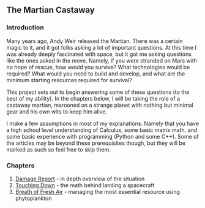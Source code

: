 ## The Martian Castaway

### Introduction

Many years ago, Andy Weir released the Martian.  There was a certain magic to it, and it got folks asking a lot of important questions.  At this time I was already deeply fascinated with space, but it got me asking questions like the ones asked in the move.  Namely, if you were stranded on Mars with no hope of rescue, how would you survive?  What technologies would be required?  What would you need to build and develop, and what are the minimum starting resources required for survival?

This project sets out to begin answering some of these questions (to the best of my ability).  In the chapters below, I will be taking the role of a castaway martian, marooned on a strange planet with nothing but minimal gear and his own wits to keep him alive.

I make a few assumptions in most of my explanations.  Namely that you have a high school level understanding of Calculus, some basic matrix math, and some basic experience with programming (Python and some C++).  Some of the articles may be beyond these prerequisites though, but they will be marked as such so feel free to skip them.

### Chapters

1. [Damage Report](intro.md) - in depth overview of the situation
2. [Touching Down](landing.md) - the math behind landing a spacecraft
3. [Breath of Fresh Air](makingair.md) - managing the most essential resource using phytoplankton
